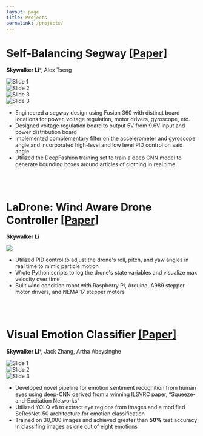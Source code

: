 ```yaml
---
layout: page
title: Projects
permalink: /projects/
---
```


# Self-Balancing Segway [[Paper]][segway-paper-link]
**Skywalker Li***, Alex Tseng

<div class="slideshow-container">
    <div class="slides-wrapper-4">
        <div class="slide">
            <img src="/assets/segway/img1.jpeg" alt="Slide 1">
        </div>
        <div class="slide">
            <img src="/assets/segway/img2.png" alt="Slide 2">
        </div>
        <div class="slide">
            <img src="/assets/segway/img3.png" alt="Slide 3">
        </div>
        <div class="slide">
            <img src="/assets/segway/img4.png" alt="Slide 3">
        </div>
  </div>
</div>

- Engineered a segway design using Fusion 360 with distinct board locations for power, voltage regulation, motor drivers, gyroscope, etc.
- Designed voltage regulation board to output 5V from 9.6V input and power distribution board
- Implemented complementary filter on the accelerometer and gyroscope angle and incorporated high-level and low level PID control on said angle
- Utilized the DeepFashion training set to train a deep CNN model to generate bounding boxes around articles of clothing in real time

[segway-paper-link]: https://docs.google.com/document/d/1xLCRtCav3NRidwRKPaouYSjtGcJM6hDeiP6yQk4c9x4/edit?usp=sharing

<br><br>

# LaDrone: Wind Aware Drone Controller [[Paper]][ladrone-paper-link]
**Skywalker Li**

<div class="img">
    <img class="regular-img" src="/assets/ladrone/poster.png" />
</div>

- Utilized PID control to adjust the drone's roll, pitch, and yaw angles in real time to mimic particle motion
- Wrote Python scripts to log the drone's state variables and visualize max velocity over time
- Built wind condition robot with Raspberry PI, Arduino, A989 stepper motor drivers, and NEMA 17 stepper motors

[ladrone-paper-link]: https://docs.google.com/document/d/19j0C8M3VNqhm_rGdhuzjBBfjmeMsR9oNj-TNm82KGS0/edit?usp=sharing


<br><br>

# Visual Emotion Classifier [[Paper]][visual-paper-link]
**Skywalker Li***, Jack Zhang, Artha Abeysinghe 

<div class="slideshow-container">
    <div class="slides-wrapper-3">
        <div class="slide">
            <img src="/assets/visual-emotion/img1.png" alt="Slide 1">
        </div>
        <div class="slide">
            <img src="/assets/visual-emotion/img2.png" alt="Slide 2">
        </div>
        <div class="slide">
            <img src="/assets/visual-emotion/img3.png" alt="Slide 3">
        </div>
  </div>
</div>

- Developed novel pipeline for emotion sentiment recognition from human eyes using deep-CNN derived from a
winning ILSVRC paper, “Squeeze-and-Excitation Networks”
- Utilized YOLO v8 to extract eye regions from images and a modified SeResNet-50 architecture for emotion classification
- Trained on 30,000 images and achieved greater than **50%** test accuracy in classifing images as one out of eight
emotions

[visual-paper-link]: https://docs.google.com/document/d/1x_1tO2GJ08z3Lz17qJXgIQUU8xGM2EZYdcLey7O5yJU/edit?tab=t.0#heading=h.uviz3msp9i7p


<!-- 
Independent Robotics Projects
June 2021 – June 2022
- Engineered a self-driving trash can and a voice-activated spice machine as technical projects.
- Implemented Deep Learning-based speech-to-text engine, OpenCV and CNN lane navigation, designed custom
smart speaker software in Python libraries, designed 3D models and circuitry, and pitched products to angel investors. -->
